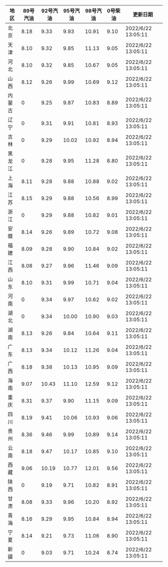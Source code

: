 | 地区 | 89号汽油 | 92号汽油 | 95号汽油 | 98号汽油 | 0号柴油 | 更新日期 |
| --- | --- | --- | --- | --- | --- | --- |
| 北京 | 8.18 | 9.33 | 9.93 | 10.91 | 9.10 | 2022/6/22 13:05:11 |
| 天津 | 8.10 | 9.32 | 9.85 | 11.13 | 9.05 | 2022/6/22 13:05:11 |
| 河北 | 8.10 | 9.32 | 9.85 | 10.67 | 9.05 | 2022/6/22 13:05:11 |
| 山西 | 8.12 | 9.26 | 9.99 | 10.69 | 9.12 | 2022/6/22 13:05:11 |
| 内蒙古 | 0 | 9.25 | 9.87 | 10.83 | 8.89 | 2022/6/22 13:05:11 |
| 辽宁 | 0 | 9.31 | 9.91 | 10.81 | 8.93 | 2022/6/22 13:05:11 |
| 吉林 | 0 | 9.29 | 10.02 | 10.92 | 8.94 | 2022/6/22 13:05:11 |
| 黑龙江 | 0 | 9.28 | 9.95 | 11.28 | 8.80 | 2022/6/22 13:05:11 |
| 上海 | 8.11 | 9.28 | 9.88 | 10.88 | 9.02 | 2022/6/22 13:05:11 |
| 江苏 | 8.15 | 9.29 | 9.88 | 10.56 | 8.99 | 2022/6/22 13:05:11 |
| 浙江 | 0 | 9.29 | 9.88 | 10.82 | 9.01 | 2022/6/22 13:05:11 |
| 安徽 | 8.14 | 9.26 | 9.89 | 10.72 | 9.08 | 2022/6/22 13:05:11 |
| 福建 | 8.09 | 9.28 | 9.90 | 10.84 | 9.02 | 2022/6/22 13:05:11 |
| 江西 | 8.08 | 9.27 | 9.96 | 11.46 | 9.09 | 2022/6/22 13:05:11 |
| 山东 | 8.10 | 9.31 | 9.99 | 10.71 | 9.04 | 2022/6/22 13:05:11 |
| 河南 | 0 | 9.34 | 9.97 | 10.62 | 9.02 | 2022/6/22 13:05:11 |
| 湖北 | 0 | 9.34 | 10.00 | 10.90 | 9.03 | 2022/6/22 13:05:11 |
| 湖南 | 8.13 | 9.26 | 9.84 | 10.64 | 9.11 | 2022/6/22 13:05:11 |
| 广东 | 8.13 | 9.34 | 10.12 | 11.26 | 9.04 | 2022/6/22 13:05:11 |
| 广西 | 8.18 | 9.38 | 10.13 | 10.95 | 9.09 | 2022/6/22 13:05:11 |
| 海南 | 9.07 | 10.43 | 11.10 | 12.59 | 9.12 | 2022/6/22 13:05:11 |
| 重庆 | 8.31 | 9.37 | 9.90 | 11.15 | 9.09 | 2022/6/22 13:05:11 |
| 四川 | 8.19 | 9.41 | 10.06 | 10.93 | 9.06 | 2022/6/22 13:05:11 |
| 贵州 | 8.36 | 9.46 | 9.99 | 10.89 | 9.14 | 2022/6/22 13:05:11 |
| 云南 | 8.18 | 9.47 | 10.17 | 10.85 | 9.10 | 2022/6/22 13:05:11 |
| 西藏 | 9.06 | 10.19 | 10.77 | 12.01 | 9.56 | 2022/6/22 13:05:11 |
| 陕西 | 0 | 9.19 | 9.71 | 10.82 | 8.91 | 2022/6/22 13:05:11 |
| 甘肃 | 8.08 | 9.33 | 9.96 | 10.20 | 8.92 | 2022/6/22 13:05:11 |
| 青海 | 8.16 | 9.29 | 9.95 | 10.84 | 8.94 | 2022/6/22 13:05:11 |
| 宁夏 | 8.14 | 9.21 | 9.73 | 11.06 | 8.90 | 2022/6/22 13:05:11 |
| 新疆 | 0 | 9.03 | 9.71 | 10.24 | 8.74 | 2022/6/22 13:05:11 |
